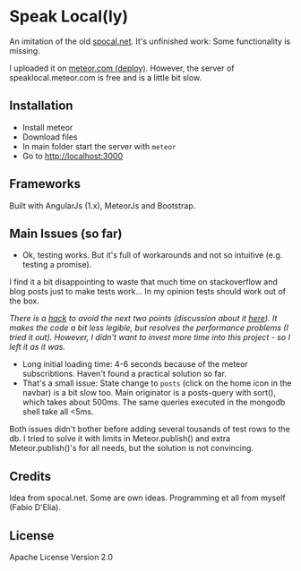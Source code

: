 
# Speak Local(ly)

An imitation of the old [spocal.net](http://www.spocal.net). It's unfinished work: Some functionality is missing.

I uploaded it on [meteor.com (deploy)](http://speaklocal.meteor.com). However, the server of speaklocal.meteor.com is free and is a little bit slow.

## Installation

* Install meteor
* Download files
* In main folder start the server with `meteor`
* Go to [http://localhost:3000](http://localhost:3000)

## Frameworks

Built with AngularJs (1.x), MeteorJs and Bootstrap.

## Main Issues (so far)

* Ok, testing works. But it's full of workarounds and not so intuitive (e.g. testing a promise).

I find it a bit disappointing to waste that much time on stackoverflow and blog posts just to make tests work... In my opinion tests should work out of the box.

_There is a [hack](https://forums.meteor.com/t/caching-subscription-ids-in-minimongo-to-vastly-simplify-client-side-querying/6166) to avoid the next two points (discussion about it [here](https://forums.meteor.com/t/subscrbe-is-too-slow/5326)). It makes the code a bit less legible, but resolves the performance problems (I tried it out). However, I didn't want to invest more time into this project - so I left it as it was._

* Long initial loading time: 4-6 seconds because of the meteor subscribtions. Haven't found a practical solution so far. 
* That's a small issue: State change to `posts` (click on the home icon in the navbar) is a bit slow too. Main originator is a posts-query with sort(), which takes about 500ms. The same queries executed in the mongodb shell take all <5ms.

Both issues didn't bother before adding several tousands of test rows to the db. I tried to solve it with limits in Meteor.publish() and extra Meteor.publish()'s for all needs, but the solution is not convincing.

## Credits

Idea from spocal.net. Some are own ideas. Programming et all from myself (Fabio D'Elia).

## License

Apache License Version 2.0
